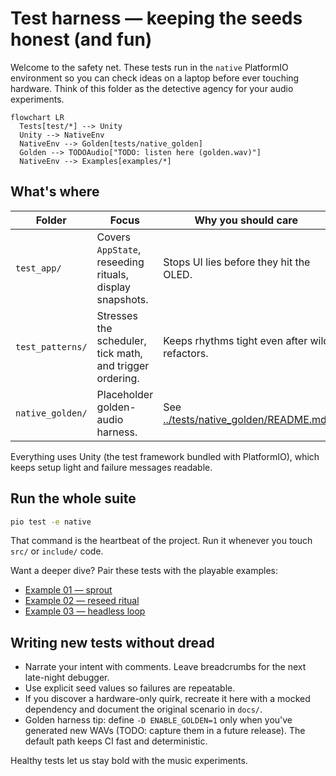 # Test harness — keeping the seeds honest (and fun)

Welcome to the safety net. These tests run in the `native` PlatformIO
environment so you can check ideas on a laptop before ever touching hardware.
Think of this folder as the detective agency for your audio experiments.

```mermaid
flowchart LR
  Tests[test/*] --> Unity
  Unity --> NativeEnv
  NativeEnv --> Golden[tests/native_golden]
  Golden --> TODOAudio["TODO: listen here (golden.wav)"]
  NativeEnv --> Examples[examples/*]
```

## What's where

| Folder | Focus | Why you should care |
| --- | --- | --- |
| `test_app/` | Covers `AppState`, reseeding rituals, display snapshots. | Stops UI lies before they hit the OLED. |
| `test_patterns/` | Stresses the scheduler, tick math, and trigger ordering. | Keeps rhythms tight even after wild refactors. |
| `native_golden/` | Placeholder golden-audio harness. | See [../tests/native_golden/README.md](../tests/native_golden/README.md). |

Everything uses Unity (the test framework bundled with PlatformIO), which keeps
setup light and failure messages readable.

## Run the whole suite

```bash
pio test -e native
```

That command is the heartbeat of the project. Run it whenever you touch `src/`
or `include/` code.

Want a deeper dive? Pair these tests with the playable examples:

- [Example 01 — sprout](../examples/01_sprout/README.md)
- [Example 02 — reseed ritual](../examples/02_reseed/README.md)
- [Example 03 — headless loop](../examples/03_headless/README.md)

## Writing new tests without dread

- Narrate your intent with comments. Leave breadcrumbs for the next late-night
  debugger.
- Use explicit seed values so failures are repeatable.
- If you discover a hardware-only quirk, recreate it here with a mocked
  dependency and document the original scenario in `docs/`.
- Golden harness tip: define `-D ENABLE_GOLDEN=1` only when you've generated new
  WAVs (TODO: capture them in a future release). The default path keeps CI fast
  and deterministic.

Healthy tests let us stay bold with the music experiments.
